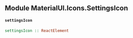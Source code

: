 ## Module MaterialUI.Icons.SettingsIcon

#### `settingsIcon`

``` purescript
settingsIcon :: ReactElement
```



